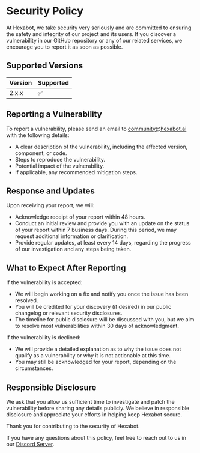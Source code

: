 # Security Policy

At Hexabot, we take security very seriously and are committed to ensuring the safety and integrity of our project and its users. If you discover a vulnerability in our GitHub repository or any of our related services, we encourage you to report it as soon as possible.

## Supported Versions

| Version | Supported          |
| ------- | ------------------ |
| 2.x.x   | :white_check_mark: |

## Reporting a Vulnerability


To report a vulnerability, please send an email to community@hexabot.ai with the following details:

- A clear description of the vulnerability, including the affected version, component, or code.
- Steps to reproduce the vulnerability.
- Potential impact of the vulnerability.
- If applicable, any recommended mitigation steps.

## Response and Updates
Upon receiving your report, we will:

- Acknowledge receipt of your report within 48 hours.
- Conduct an initial review and provide you with an update on the status of your report within 7 business days. During this period, we may request additional information or clarification.
- Provide regular updates, at least every 14 days, regarding the progress of our investigation and any steps being taken.

## What to Expect After Reporting
If the vulnerability is accepted:

- We will begin working on a fix and notify you once the issue has been resolved.
- You will be credited for your discovery (if desired) in our public changelog or relevant security disclosures.
- The timeline for public disclosure will be discussed with you, but we aim to resolve most vulnerabilities within 30 days of acknowledgment.

If the vulnerability is declined:

- We will provide a detailed explanation as to why the issue does not qualify as a vulnerability or why it is not actionable at this time.
- You may still be acknowledged for your report, depending on the circumstances.

## Responsible Disclosure
We ask that you allow us sufficient time to investigate and patch the vulnerability before sharing any details publicly. We believe in responsible disclosure and appreciate your efforts in helping keep Hexabot secure.

Thank you for contributing to the security of Hexabot.

If you have any questions about this policy, feel free to reach out to us in our [Discord Server](https://discord.gg/xnpWDYQMAq).
